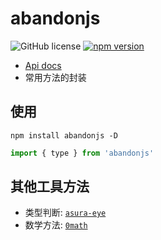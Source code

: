 # abandonjs

![GitHub license](https://img.shields.io/badge/license-MIT-blue.svg) [![npm version](https://img.shields.io/npm/v/abandonjs.svg?style=flat)](https://www.npmjs.com/package/abandonjs)

- [Api docs](https://abandonjs.github.io/)
- 常用方法的封装

## 使用

```shell
npm install abandonjs -D
```

```js
import { type } from 'abandonjs'
```

## 其他工具方法

- 类型判断: [`asura-eye`](https://github.com/abandonjs/asura-eye)
- 数学方法: [`0math`](https://github.com/guanruihua/0math)
